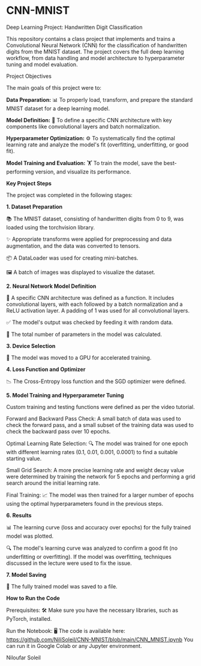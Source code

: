 # CNN-MNIST

Deep Learning Project: Handwritten Digit Classification

This repository contains a class project that implements and trains a Convolutional Neural Network (CNN) for the classification of handwritten digits from the MNIST dataset. The project covers the full deep learning workflow, from data handling and model architecture to hyperparameter tuning and model evaluation.

Project Objectives

The main goals of this project were to:

  **Data Preparation:** 📊 To properly load, transform, and prepare the standard MNIST dataset for a deep learning model.
  
  **Model Definition:** 🧠 To define a specific CNN architecture with key components like convolutional layers and batch normalization.
  
  **Hyperparameter Optimization:** ⚙️ To systematically find the optimal learning rate and analyze the model's fit (overfitting, underfitting, or good fit).
  
  **Model Training and Evaluation:** 🏋️ To train the model, save the best-performing version, and visualize its performance.

**Key Project Steps**

The project was completed in the following stages:

**1. Dataset Preparation**

  📚 The MNIST dataset, consisting of handwritten digits from 0 to 9, was loaded using the torchvision library.
  
  ✨ Appropriate transforms were applied for preprocessing and data augmentation, and the data was converted to tensors.
  
  📦 A DataLoader was used for creating mini-batches.
  
  🖼️ A batch of images was displayed to visualize the dataset.
  
**2. Neural Network Model Definition**

  🧠 A specific CNN architecture was defined as a function. It includes convolutional layers, with each followed by a batch normalization and a ReLU activation layer. A padding of 1 was used for all convolutional layers.
  
  ✅ The model's output was checked by feeding it with random data.
  
  🔢 The total number of parameters in the model was calculated.

**3. Device Selection**

  🚀 The model was moved to a GPU for accelerated training.

**4. Loss Function and Optimizer**

  📉 The Cross-Entropy loss function and the SGD optimizer were defined.

**5. Model Training and Hyperparameter Tuning**

  Custom training and testing functions were defined as per the video tutorial.

  Forward and Backward Pass Check: A small batch of data was used to check the forward pass, and a small subset of the training data was used to check the backward pass over 10 epochs.

  Optimal Learning Rate Selection: 🔍 The model was trained for one epoch with different learning rates (0.1, 0.01, 0.001, 0.0001) to find a suitable starting value.

  Small Grid Search: A more precise learning rate and weight decay value were determined by training the network for 5 epochs and performing a grid search around the initial learning rate.

  Final Training: 📈 The model was then trained for a larger number of epochs using the optimal hyperparameters found in the previous steps.

**6. Results**

  📊 The learning curve (loss and accuracy over epochs) for the fully trained model was plotted.

  🔍 The model's learning curve was analyzed to confirm a good fit (no underfitting or overfitting). If the model was overfitting, techniques discussed in the lecture were used to fix the issue.

**7. Model Saving**

  💾 The fully trained model was saved to a file.

**How to Run the Code**

  Prerequisites: 🛠️ Make sure you have the necessary libraries, such as PyTorch, installed.

  Run the Notebook: 🖥️ The code is available here: https://github.com/NiliSoleil/CNN-MNIST/blob/main/CNN_MNIST.ipynb
  You can run it in Google Colab or any Jupyter environment.

Niloufar Soleil
